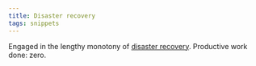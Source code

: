 ```yaml
---
title: Disaster recovery
tags: snippets
---
```


Engaged in the lengthy monotony of [disaster recovery](http://typechecked.net/a/about/wincent/weblog/archives/2005/05/1041_kernel_pan.php). Productive work done: zero.
